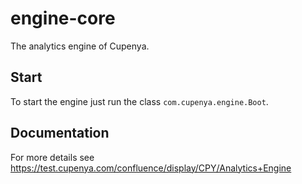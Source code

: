 # engine-core #

The analytics engine of Cupenya.

## Start ##

To start the engine just run the class ```com.cupenya.engine.Boot```.

## Documentation ##

For more details see https://test.cupenya.com/confluence/display/CPY/Analytics+Engine

